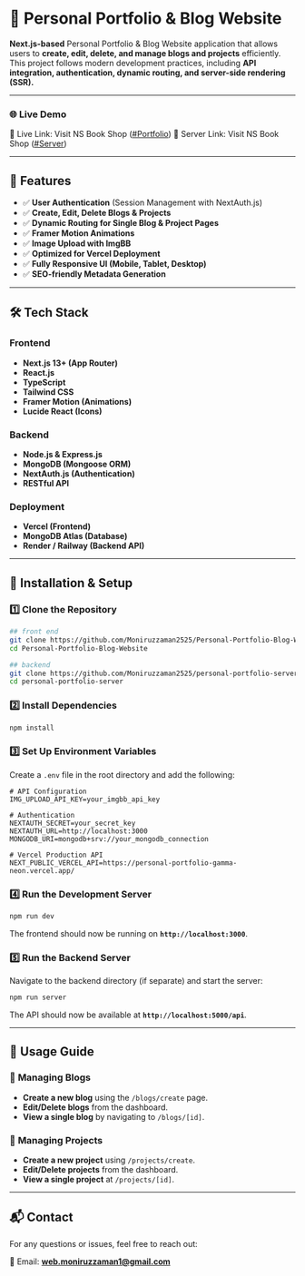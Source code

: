 # 🚀 Personal Portfolio & Blog Website


**Next.js-based** Personal Portfolio & Blog Website application that allows users to **create, edit, delete, and manage blogs and projects** efficiently. This project follows modern development practices, including **API integration, authentication, dynamic routing, and server-side rendering (SSR).**

---

### 🌐 Live Demo
🔗 Live Link: Visit NS Book Shop ([#Portfolio](https://personal-portfolio-blog-website-hazel.vercel.app))
🔗 Server Link: Visit NS Book Shop ([#Server](https://personal-portfolio-gamma-neon.vercel.app))

---

## 📌 Features

- ✅ **User Authentication** (Session Management with NextAuth.js)
- ✅ **Create, Edit, Delete Blogs & Projects**
- ✅ **Dynamic Routing for Single Blog & Project Pages**
- ✅ **Framer Motion Animations**
- ✅ **Image Upload with ImgBB**
- ✅ **Optimized for Vercel Deployment**
- ✅ **Fully Responsive UI (Mobile, Tablet, Desktop)**
- ✅ **SEO-friendly Metadata Generation**

---

## 🛠️ Tech Stack

### **Frontend**
- **Next.js 13+ (App Router)**
- **React.js**
- **TypeScript**
- **Tailwind CSS**
- **Framer Motion (Animations)**
- **Lucide React (Icons)**

### **Backend**
- **Node.js & Express.js**
- **MongoDB (Mongoose ORM)**
- **NextAuth.js (Authentication)**
- **RESTful API**

### **Deployment**
- **Vercel (Frontend)**
- **MongoDB Atlas (Database)**
- **Render / Railway (Backend API)**

---

## 🔧 Installation & Setup

### 1️⃣ **Clone the Repository**
```sh
## front end
git clone https://github.com/Moniruzzaman2525/Personal-Portfolio-Blog-Website.git
cd Personal-Portfolio-Blog-Website
```
```sh
## backend
git clone https://github.com/Moniruzzaman2525/personal-portfolio-server.git
cd personal-portfolio-server
```

### 2️⃣ **Install Dependencies**
```sh
npm install
```

### 3️⃣ **Set Up Environment Variables**
Create a `.env` file in the root directory and add the following:

```
# API Configuration
IMG_UPLOAD_API_KEY=your_imgbb_api_key

# Authentication
NEXTAUTH_SECRET=your_secret_key
NEXTAUTH_URL=http://localhost:3000
MONGODB_URI=mongodb+srv://your_mongodb_connection

# Vercel Production API
NEXT_PUBLIC_VERCEL_API=https://personal-portfolio-gamma-neon.vercel.app/
```

### 4️⃣ **Run the Development Server**
```sh
npm run dev
```

The frontend should now be running on **`http://localhost:3000`**.

### 5️⃣ **Run the Backend Server**
Navigate to the backend directory (if separate) and start the server:
```sh
npm run server
```
The API should now be available at **`http://localhost:5000/api`**.

---

## 📖 Usage Guide

### 📝 **Managing Blogs**
- **Create a new blog** using the `/blogs/create` page.
- **Edit/Delete blogs** from the dashboard.
- **View a single blog** by navigating to `/blogs/[id]`.

### 📂 **Managing Projects**
- **Create a new project** using `/projects/create`.
- **Edit/Delete projects** from the dashboard.
- **View a single project** at `/projects/[id]`.

---

## 📬 Contact
For any questions or issues, feel free to reach out:

📧 Email: **web.moniruzzaman1@gmail.com**

